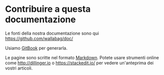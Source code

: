 Contribuire a questa documentazione
===================================

Le fonti della nostra documentazione sono qui
https://github.com/wallabag/doc/

Usiamo [GitBook](https://www.gitbook.com/book/wallabag/documentation/details) per generarla.

Le pagine sono scritte nel formato [Markdown](https://it.wikipedia.org/wiki/Markdown). Potete usare
strumenti online come http://dillinger.io o
https://stackedit.io/ per vedere un'anteprima dei vostri articoli.
